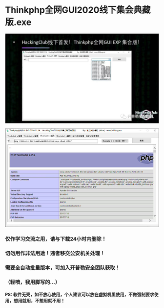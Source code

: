# Thinkphp全网GUI2020线下集会典藏版.exe

![](./img/1.png)

![](./img/2.jpg)

### 仅作学习交流之用，请与下载24小时内删除！

### 切勿用作非法用途！违者移交公安机关处理！

### 需要全自动批量版本，可加入开普勒安全团队获取！

### （轻喷，我用脚写的...）

#### PS: 软件无壳，如不放心使用，个人建议可以放在虚拟机里使用，不做强制要求使用，想用就用，不想用就不用！ 